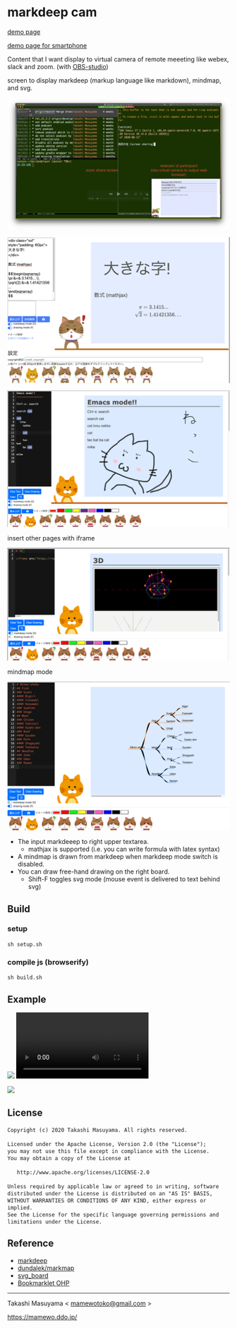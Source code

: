 markdeep cam
==============

[demo page](https://mamewotoko.github.io/markdeep_cam/)

[demo page for smartphone](https://mamewotoko.github.io/markdeep_cam/index2.html)


Content that I want display to virtual camera of remote meeeting like webex, slack and zoom. (with [OBS-studio](https://obsproject.com/ja))

screen to display markdeep (markup language like markdown), mindmap, and svg.

![zoom demo image](image/emacs_markdeep_cam.png)

![demo image with formula](image/markdeep_cam_demo.png)

![demo image with drawing](image/drawing.png)

insert other pages with iframe

![demo image with iframe](examples/3d.png)

mindmap mode

![demo image with mindmap](examples/mindmap.png)

* The input markdeeep to right upper textarea.
    * mathjax is supported (i.e. you can write formula with latex syntax)
* A mindmap is drawn from markdeep when markdeep mode switch is disabled.
* You can draw free-hand drawing on the right board.
    * Shift-F toggles svg mode (mouse event is delivered to text behind svg)

Build
-----

### setup

```
sh setup.sh
```

### compile js (browserify)

```
sh build.sh
```

Example
-------

![](markdeep_cam.png)  <video src="https://youtu.be/DnQBxVAb0Hg" markdown="0"></video>

![](obs-studio.png)

License
-------

    Copyright (c) 2020 Takashi Masuyama. All rights reserved.

    Licensed under the Apache License, Version 2.0 (the "License");
    you may not use this file except in compliance with the License.
    You may obtain a copy of the License at

       http://www.apache.org/licenses/LICENSE-2.0

    Unless required by applicable law or agreed to in writing, software
    distributed under the License is distributed on an "AS IS" BASIS,
    WITHOUT WARRANTIES OR CONDITIONS OF ANY KIND, either express or implied.
    See the License for the specific language governing permissions and
    limitations under the License.


Reference
----------

* [markdeep](https://casual-effects.com/markdeep/)
* [dundalek/markmap](https://github.com/dundalek/markmap)
* [svg_board](https://mamewo.ddo.jp/svg_b/note.html)
* [Bookmarklet OHP](https://mamewo.ddo.jp/bookmarklet_ohp.html)

----
Takashi Masuyama < mamewotoko@gmail.com >

https://mamewo.ddo.jp/
